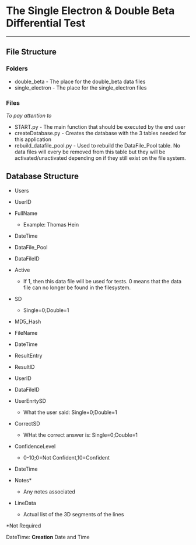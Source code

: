 # The Single Electron & Double Beta Differential Test
---

## File Structure

### Folders

- double\_beta - The place for the double_beta data files
- single\_electron - The place for the single_electron files

### Files

*To pay attention to*

- START.py - The main function that should be executed by the end user
- createDatabase.py - Creates the database with the 3 tables needed for this application
- rebuild_datafile_pool.py - Used to rebuild the DataFile_Pool table. No data files will every be removed from this table but they will be activated/unactivated depending on if they still exist on the file system.

## Database Structure

 - Users
  - UserID
  - FullName
     - Example: Thomas Hein
  - DateTime

 - DataFile_Pool
  - DataFileID
  - Active
     - If 1, then this data file will be used for tests. 0 means that the data file can no longer be found in the filesystem.
  - SD
     - Single=0;Double=1
  - MD5_Hash
  - FileName
  - DateTime
  
 - ResultEntry
  - ResultID
  - UserID
  - DataFileID
  - UserEnrtySD
     - What the user said: Single=0;Double=1
  - CorrectSD
     - WHat the correct answer is: Single=0;Double=1
  - ConfidenceLevel
     - 0-10;0=Not Confident,10=Confident
  - DateTime
  - Notes*
     - Any notes associated
  - LineData
     - Actual list of the 3D segments of the lines


*Not Required

DateTime: **Creation** Date and Time
